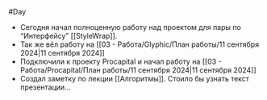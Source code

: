 #Day 
- Сегодня начал полноценную работу над проектом для пары по “Интерфейсу” [[StyleWrap]].
- Так же вёл работу на [[03 - Работа/Glyphic/План работы/11 сентября 2024|11 сентября 2024]]
- Подключили к проекту Procapital и начал работу на [[03 - Работа/Procapital/План работы/11 сентября 2024|11 сентября 2024]]
- Создал заметку по лекции [[Алгоритмы]]. Стоило бы узнать текст презентации…
